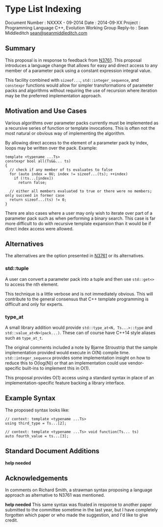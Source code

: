 Type List Indexing
==================

Document Number : NXXXX - 09-2014
Date            : 2014-09-XX
Project         : Programming Language C++, Evolution Working Group
Reply-to        : Sean Middleditch <sean@seanmiddleditch.com>

Summary
-------

This proposal is in response to feedback from [N3761]. This proposal introduces a language change that
allows for easy and direct access to any member of a parameter pack using a constant expression integral
value.

This facility combined with `sizeof...`, `std::integer_sequence`, and `constexpr` functions would allow
for simpler transformations of parameter packs and algorithms without requiring the use of recursion
where iteration may be the preferred implementation approach.

Motivation and Use Cases
------------------------

Various algorithms over parameter packs currently must be implemented as a recursive series of function
or template invocations. This is often not the most natural or obvious way of implementing the algorithm.

By allowing direct access to the element of a parameter pack by index, loops may be written over the
pack. Example:

    template <typename ...Ts>
	constexpr bool all(Ts&&... ts)
	{
	  // check if any member of ts evaluates to false
	  for (auto index = 0U; index != sizeof...(ts); ++index)
	    if (!ts...[index])
		  return false;
		  
	  // either all members evaluated to true or there were no members; only succeed in former case
	  return sizeof...(ts) != 0;
	}

There are also cases where a user may only wish to iterate over part of a parameter pack such as when
performing a binary search. This case is far more difficult to do with recursive template expansion
than it would be if direct index access were allowed.

Alternatives
------------

The alternatives are the option presented in [N3761] or its alternatives.

### std::tuple

A user can convert a parameter pack into a tuple and then use `std::get<>` to access the nth element.

This technique is a little verbose and is not immediately obvious. This will contribute to the general
consensus that C++ template programming is difficult and only for experts.

### type_at

A small library addition would provide `std::type_at<N, Ts...>::type` and `std::value_at<N>(pack...)`.
These can of course have C++14 style aliases such as `type_at_t`.

The original comments included a note by Bjarne Stroustrip that the sample implementation provided would
execute in O(N) compile time. `std::integer_sequence` provides some implementation insight on how to
reduce this to O(log(N)) or that an implementation could use vendor-specific built-ins to implement this
in O(1).

This proposal provides O(1) access using a standard syntax in place of an implementation-specific
feature backing a library interface.
	
Example Syntax
--------------

The proposed syntax looks like:

	// context: template <typename ...Ts>
	using third_type = Ts...[2];
	
	// context: template <typename ...Ts> void function(Ts... ts)
	auto fourth_value = ts...[3];
	
Standard Document Additions
---------------------------

**help needed**

Acknowledgements
----------------

In comments on Richard Smith, a strawman syntax proposing a language approach as alternative to
N3761 was mentioned.

**help needed** This same syntax was floated in response to another paper submitted to the committee
sometime in the last year, but I have completely forgotten which paper or who made the suggestion,
and I'd like to give credit.

	
	
  [N3761]: http://www.open-std.org/jtc1/sc22/wg21/docs/papers/2013/n3761.html "Proposing type_at<>"
